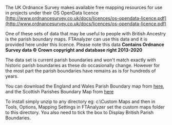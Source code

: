 The UK Ordnance Survey makes available free mapping resources for use in projects under their OS OpenData licence [http://www.ordnancesurvey.co.uk/docs/licences/os-opendata-licence.pdf](http://www.ordnancesurvey.co.uk/docs/licences/os-opendata-licence.pdf)

One of these sets of data that may be useful to people with British Ancestry is the parish boundary maps. FTAnalyzer can use this data and it is provided here under this licence. Please note this data **Contains Ordnance Survey data © Crown copyright and database right 2013-2020**

The data set is current parish boundaries and won't match exactly with historic parish boundaries as these do occasionally change. However for the most part the parish boundaries have remains as is for hundreds of years.

You can download the England and Wales Parish Boundary map from [here](https://www.dropbox.com/s/l7wxwvyrc8mweee/EnglandWalesParishes.zip?dl=0), and the Scottish Parishes Boundary Map from [here](https://www.dropbox.com/s/1xvoma678ogsgm9/ScottishParishes.zip?dl=0)

To install simply unzip to any directory eg: c:\Custom Maps and then in Tools,  Options,  Mapping Settings in FTAnalyzer set the custom maps folder to this directory. You also need to tick the box to Display British Parish Boundaries.  
